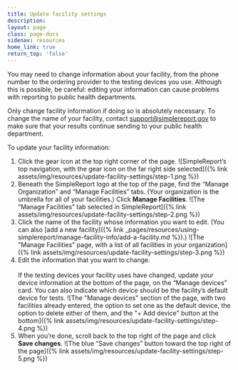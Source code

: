 ```yaml
---
title: Update facility settings
description:
layout: page
class: page-docs
sidenav: resources
home_link: true
return_top: 'false'
---
```


You may need to change information about your facility, from the phone number to the ordering provider to the testing devices you use. Although this is possible, be careful: editing your information can cause problems with reporting to public health departments.

<div class="usa-alert usa-alert--warning">
  <div class="usa-alert__body">
    <p class="usa-alert__text">Only change facility information if doing so is absolutely necessary. To change the name of your facility, contact <a href="mailto:support@simplereport.gov">support@simplereport.gov</a> to make sure that your results continue sending to your public health department.</p>
  </div>
</div>

To update your facility information:
1. Click the gear icon at the top right corner of the page.
![SimpleReport’s top navigation, with the gear icon on the far right side selected]({% link assets/img/resources/update-facility-settings/step-1.png %})
2. Beneath the SimpleReport logo at the top of the page, find the “Manage Organization” and “Manage Facilities” tabs. (Your organization is the umbrella for all of your facilities.) Click **Manage Facilities**.
![The “Manage Facilities” tab selected in SimpleReport]({% link assets/img/resources/update-facility-settings/step-2.png %})
3. Click the name of the facility whose information you want to edit. (You can also [add a new facility]({% link _pages/resources/using-simplereport/manage-facility-info/add-a-facility.md %}).)
![The "Manage Facilities" page, with a list of all facilities in your organization]({% link assets/img/resources/update-facility-settings/step-3.png %})
4. Edit the information that you want to change.<br class="margin-top-2"><br>
If the testing devices your facility uses have changed, update your device information at the bottom of the page, on the “Manage devices” card. You can also indicate which device should be the facility’s default device for tests.
![The "Manage devices" section of the page, with two facilities already entered, the option to set one as the default device, the option to delete either of them, and the "+ Add device" button at the bottom]({% link assets/img/resources/update-facility-settings/step-4.png %})
1. When you’re done, scroll back to the top right of the page and click **Save changes**.
![The blue “Save changes” button toward the top right of the page]({% link assets/img/resources/update-facility-settings/step-5.png %})
